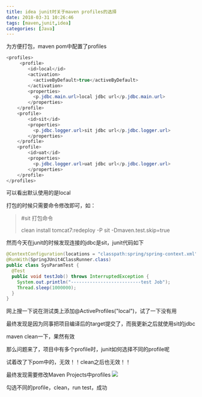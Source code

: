 ```yaml
---
title: idea junit时关于maven profiles的选择
date: 2018-03-31 10:26:46
tags: [maven,junit,idea]
categories: [Java]
---
```

为方便打包，maven pom中配置了profiles
```java
<profiles>
	 <profile>
        <id>local</id>
        <activation>
          <activeByDefault>true</activeByDefault>
        </activation>
        <properties>
          <p.jdbc.main.url>local jdbc url</p.jdbc.main.url>
        </properties>
    </profile>
    <profile>
        <id>sit</id>
        <properties>
          <p.jdbc.logger.url>sit jdbc url</p.jdbc.logger.url>
        </properties>
    </profile>
    <profile>
        <id>uat</id>
        <properties>
          <p.jdbc.logger.url>uat jdbc url</p.jdbc.logger.url>
        </properties>
    </profile>
</profiles>
```
可以看出默认使用的是local

打包的时候只需要命令修改即可，如：
>#sit 打包命令
>
>clean install tomcat7:redeploy -P sit -Dmaven.test.skip=true


<!--more-->
然而今天在junit的时候发现连接的jdbc是sit，junit代码如下
```Java
@ContextConfiguration(locations = "classpath:spring/spring-context.xml")
@RunWith(SpringJUnit4ClassRunner.class)
public class SysParamTest {
  @Test
  public void testJob() throws InterruptedException {
    System.out.println("--------------------------test Job");
    Thread.sleep(1000000);
  }
}
```

网上搜一下说在测试类上添加@ActiveProfiles("local")，试了一下没有用

最终发现是因为同事把项目编译后的target提交了，而我更新之后就使用sit的jdbc

maven clean一下，果然有效

那么问题来了，项目中有多个profile时，junit如何选择不同的profile呢

试着改了下pom中的<activation>，无效！！clean之后也无效！！

最终发现需要修改Maven Projects中profiles
![](http://ww1.sinaimg.cn/large/0069K7HCly1fpvu9g60yfj30em0e2wfb.jpg)

勾选不同的profile，clean，run test，成功
